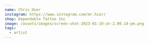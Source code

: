 ```yaml
---
name: Chris Hier
instagram: https://www.instagram.com/mr.hier/
shop: Dependable Tattoo Inc
image: /assets/images/screen-shot-2023-01-19-at-2.09.14-pm.png
tags:
  - artist
---
```

